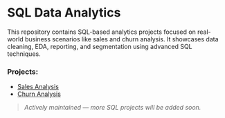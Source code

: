 # SQL Data Analytics

This repository contains SQL-based analytics projects focused on real-world business scenarios like sales and churn analysis. It showcases data cleaning, EDA, reporting, and segmentation using advanced SQL techniques.

### Projects:

- [Sales Analysis](./sales)  
- [Churn Analysis](./churn)  

> *Actively maintained — more SQL projects will be added soon.*
